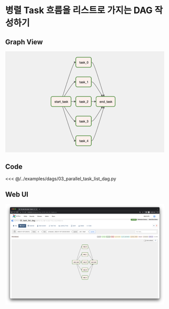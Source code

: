 # 병렬 Task 흐름을 리스트로 가지는 DAG 작성하기

## Graph View

![image-20220122150241425](./image-20220122150241425.png)



## Code

<<< @/../examples/dags/03_parallel_task_list_dag.py



## Web UI

![image-20220122150332463](./image-20220122150332463.png)
